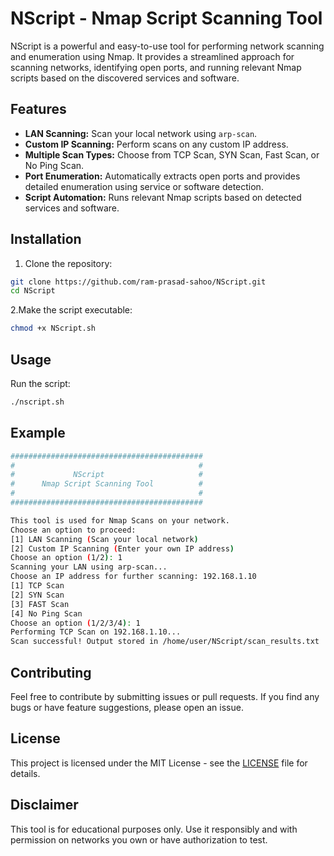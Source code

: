 # NScript - Nmap Script Scanning Tool

NScript is a powerful and easy-to-use tool for performing network scanning and enumeration using Nmap. It provides a streamlined approach for scanning networks, identifying open ports, and running relevant Nmap scripts based on the discovered services and software.

## Features

- **LAN Scanning:** Scan your local network using `arp-scan`.
- **Custom IP Scanning:** Perform scans on any custom IP address.
- **Multiple Scan Types:** Choose from TCP Scan, SYN Scan, Fast Scan, or No Ping Scan.
- **Port Enumeration:** Automatically extracts open ports and provides detailed enumeration using service or software detection.
- **Script Automation:** Runs relevant Nmap scripts based on detected services and software.

## Installation

1. Clone the repository:

```bash
git clone https://github.com/ram-prasad-sahoo/NScript.git
cd NScript
```
2.Make the script executable:

   ```bash
   chmod +x NScript.sh
   ```
## Usage <br>
Run the script:
   ```bash
  ./nscript.sh
```
## Example
```bash
###########################################
#                                         #
#             NScript                     #
#      Nmap Script Scanning Tool          #
#                                         #
###########################################

This tool is used for Nmap Scans on your network.
Choose an option to proceed:
[1] LAN Scanning (Scan your local network)
[2] Custom IP Scanning (Enter your own IP address)
Choose an option (1/2): 1
Scanning your LAN using arp-scan...
Choose an IP address for further scanning: 192.168.1.10
[1] TCP Scan
[2] SYN Scan
[3] FAST Scan
[4] No Ping Scan
Choose an option (1/2/3/4): 1
Performing TCP Scan on 192.168.1.10...
Scan successful! Output stored in /home/user/NScript/scan_results.txt
```
## Contributing
Feel free to contribute by submitting issues or pull requests. If you find any bugs or have feature suggestions, please open an issue.
## License
This project is licensed under the MIT License - see the [LICENSE](LICENSE) file for details.
## Disclaimer
This tool is for educational purposes only. Use it responsibly and with permission on networks you own or have authorization to test.
